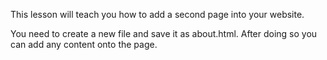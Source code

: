 This lesson will teach you how to add a second page into your website.

You need to create a new file and save it as about.html. After doing so you can add any content onto the page.